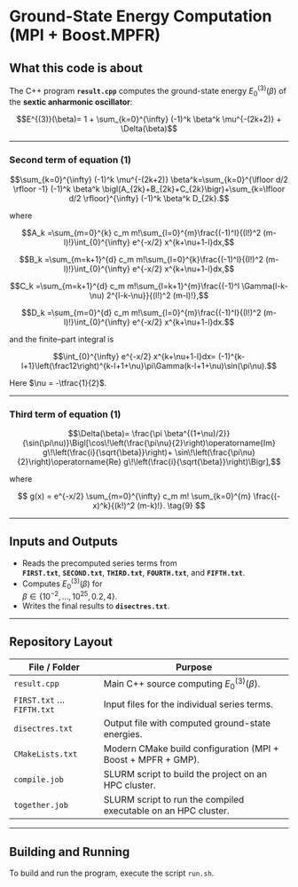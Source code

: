 # Ground-State Energy Computation (MPI + Boost.MPFR)

## What this code is about

The C++ program **`result.cpp`** computes the ground-state energy $E^{(3)}_0(\beta)$ of the **sextic anharmonic oscillator**:

$$E^{(3)}(\beta)= 1 + \sum_{k=0}^{\infty} (-1)^k \beta^k \mu^{-(2k+2)} + \Delta(\beta)$$

---

### Second term of equation (1)

$$\sum_{k=0}^{\infty} (-1)^k \mu^{-(2k+2)} \beta^k=\sum_{k=0}^{\lfloor d/2 \rfloor -1} (-1)^k \beta^k \bigl(A_{2k}+B_{2k}+C_{2k}\bigr)+\sum_{k=\lfloor d/2 \rfloor}^{\infty} (-1)^k \beta^k D_{2k}.$$

where

$$A_k =\sum_{m=0}^{k} c_m m!\sum_{l=0}^{m}\frac{(-1)^l}{(l!)^2 (m-l)!}\int_{0}^{\infty} e^{-x/2} x^{k+\nu+1-l}dx,$$

$$B_k =\sum_{m=k+1}^{d} c_m m!\sum_{l=0}^{k}\frac{(-1)^l}{(l!)^2 (m-l)!}\int_{0}^{\infty} e^{-x/2} x^{k+\nu+1-l}dx,$$

$$C_k =\sum_{m=k+1}^{d} c_m m!\sum_{l=k+1}^{m}\frac{(-1)^l \Gamma(l-k-\nu) 2^{l-k-\nu}}{(l!)^2 (m-l)!},$$

$$D_k =\sum_{m=0}^{d} c_m m!\sum_{l=0}^{m}\frac{(-1)^l}{(l!)^2 (m-l)!}\int_{0}^{\infty} e^{-x/2} x^{k+\nu+1-l}dx.$$

and the finite–part integral is

$$\int_{0}^{\infty} e^{-x/2} x^{k+\nu+1-l}dx= (-1)^{k-l+1}\left(\frac12\right)^{k-l+1+\nu}\pi\Gamma(k-l+1+\nu)\sin(\pi\nu).$$

Here $\nu = -\tfrac{1}{2}$.

---

### Third term of equation (1)

$$\Delta(\beta)= \frac{\pi \beta^{(1+\nu)/2}}{\sin(\pi\nu)}\Bigl[\cos\!\left(\frac{\pi\nu}{2}\right)\operatorname{Im} g\!\left(\frac{i}{\sqrt{\beta}}\right)+ \sin\!\left(\frac{\pi\nu}{2}\right)\operatorname{Re} g\!\left(\frac{i}{\sqrt{\beta}}\right)\Bigr],$$

where

$$
g(x)
= e^{-x/2}
  \sum_{m=0}^{\infty} c_m m!
  \sum_{k=0}^{m}
    \frac{(-x)^k}{(k!)^2 (m-k)!}.
\tag{9}
$$

---

## Inputs and Outputs

* Reads the precomputed series terms from  
  **`FIRST.txt`**, **`SECOND.txt`**, **`THIRD.txt`**, **`FOURTH.txt`**, and **`FIFTH.txt`**.
* Computes $E^{(3)}_0(\beta)$ for  
  $\beta \in \{10^{-2},\dots,10^{25},0.2,4\}$.
* Writes the final results to **`disectres.txt`**.

---

## Repository Layout

| File / Folder     | Purpose                                                                 |
|-------------------|-------------------------------------------------------------------------|
| `result.cpp`      | Main C++ source computing $E^{(3)}_0(\beta)$.                             |
| `FIRST.txt` … `FIFTH.txt` | Input files for the individual series terms.                     |
| `disectres.txt`   | Output file with computed ground-state energies.                         |
| `CMakeLists.txt`  | Modern CMake build configuration (MPI + Boost + MPFR + GMP).            |
| `compile.job`     | SLURM script to build the project on an HPC cluster.                    |
| `together.job`    | SLURM script to run the compiled executable on an HPC cluster.          |

---

## Building and Running
 To build and run the program, execute the script `run.sh`. 
